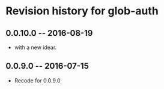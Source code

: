 # Revision history for glob-auth

## 0.0.10.0 -- 2016-08-19

* with a new idear.

## 0.0.9.0  -- 2016-07-15

* Recode for 0.0.9.0
